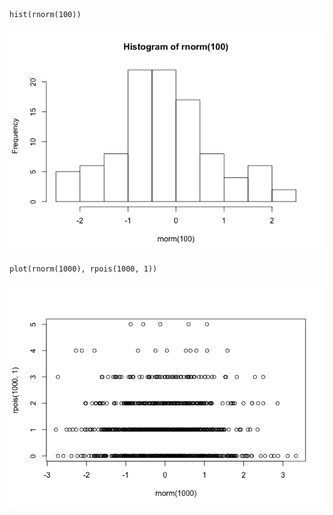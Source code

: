     hist(rnorm(100))

![](README_files/figure-markdown_strict/unnamed-chunk-1-1.png)

    plot(rnorm(1000), rpois(1000, 1))

![](README_files/figure-markdown_strict/unnamed-chunk-2-1.png)

